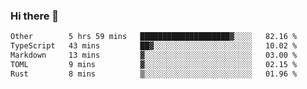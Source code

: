 ### Hi there 👋

<!--
**WShiBin/WShiBin** is a ✨ _special_ ✨ repository because its `README.md` (this file) appears on your GitHub profile.

Here are some ideas to get you started:

- 🔭 I’m currently working on ...
- 🌱 I’m currently learning ...
- 👯 I’m looking to collaborate on ...
- 🤔 I’m looking for help with ...
- 💬 Ask me about ...
- 📫 How to reach me: ...
- 😄 Pronouns: ...
- ⚡ Fun fact: ...
-->

<!--START_SECTION:waka-->

```txt
Other        5 hrs 59 mins   ████████████████████▓░░░░   82.16 %
TypeScript   43 mins         ██▓░░░░░░░░░░░░░░░░░░░░░░   10.02 %
Markdown     13 mins         ▓░░░░░░░░░░░░░░░░░░░░░░░░   03.00 %
TOML         9 mins          ▓░░░░░░░░░░░░░░░░░░░░░░░░   02.15 %
Rust         8 mins          ▒░░░░░░░░░░░░░░░░░░░░░░░░   01.96 %
```

<!--END_SECTION:waka-->
